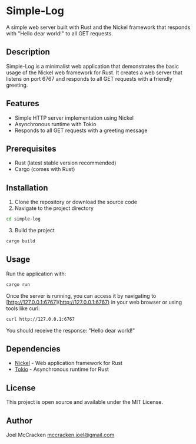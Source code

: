 # Simple-Log

A simple web server built with Rust and the Nickel framework that responds with "Hello dear world!" to all GET requests.

## Description

Simple-Log is a minimalist web application that demonstrates the basic usage of the Nickel web framework for Rust. It creates a web server that listens on port 6767 and responds to all GET requests with a friendly greeting.

## Features

- Simple HTTP server implementation using Nickel
- Asynchronous runtime with Tokio
- Responds to all GET requests with a greeting message

## Prerequisites

- Rust (latest stable version recommended)
- Cargo (comes with Rust)

## Installation

1. Clone the repository or download the source code
2. Navigate to the project directory

```bash
cd simple-log
```

3. Build the project

```bash
cargo build
```

## Usage

Run the application with:

```bash
cargo run
```

Once the server is running, you can access it by navigating to [http://127.0.0.1:6767](http://127.0.0.1:6767) in your web browser or using tools like curl:

```bash
curl http://127.0.0.1:6767
```

You should receive the response: "Hello dear world!"

## Dependencies

- [Nickel](https://github.com/nickel-org/nickel.rs) - Web application framework for Rust
- [Tokio](https://tokio.rs/) - Asynchronous runtime for Rust

## License

This project is open source and available under the MIT License.

## Author

Joel McCracken <mccracken.joel@gmail.com>